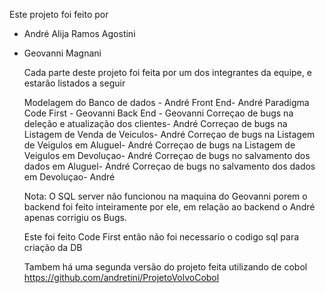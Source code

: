 Este projeto foi feito por
- André Alija Ramos Agostini
- Geovanni Magnani

  Cada parte deste projeto foi feita por um dos integrantes da equipe, e estarão listados a seguir

  Modelagem do Banco de dados - André
  Front End- André
  Paradigma Code First - Geovanni
  Back End - Geovanni
  Correçao de bugs na deleção e atualização dos clientes- André
  Correçao de bugs na Listagem de Venda de Veiculos- André
  Correçao de bugs na Listagem de Veigulos em Aluguel- André
  Correçao de bugs na Listagem de Veigulos em Devoluçao- André
  Correçao de bugs no salvamento dos dados em Aluguel- André
  Correçao de bugs no salvamento dos dados em Devoluçao- André

  Nota: O SQL server não funcionou na maquina do Geovanni porem o backend foi feito inteiramente por ele, em relação ao backend o André apenas corrigiu os Bugs.

  Este foi feito Code First então não foi necessario o codigo sql para criação da DB
  
  

  Tambem há uma segunda versão do projeto feita utilizando de cobol
  https://github.com/andretini/ProjetoVolvoCobol
  
